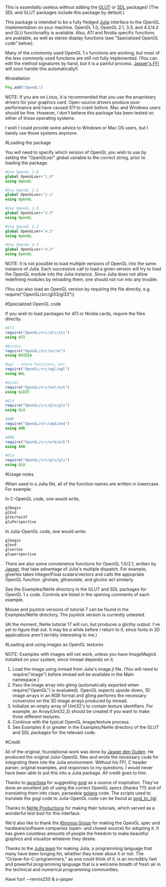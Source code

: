 This is essentially useless without adding the
[GLUT](https://www.github.com/rennis250/GLUT.jl.git) or
[SDL](https://www.github.com/rennis250/SDL.jl.git) packages! (The SDL
and GLUT packages include this package by default.)

This package is intended to be a fully fledged
[Julia](http://www.julialang.org) interface to the OpenGL implementation
on your machine.  OpenGL 1.0, OpenGL 2.1, 3.3, and 4.2/4.3 and GLU
functionality is available.  Also, ATI and Nvidia specific functions are
available, as well as stereo display functions (see "Specialized OpenGL
code" below).

Many of the commonly used OpenGL 1.x functions are working, but most of
the less commonly used functions are still not fully implemented.  (You
can edit the method signatures by hand, but it is a painful process.
[Jasper's FFI](https://github.com/o-jasper/julia-ffi.git) will soon
handle this automatically!)

#Installation

```julia
Pkg.add("OpenGL")
```

NOTE: If you are on Linux, it is recommended that you use the
proprietary drivers for your graphics card.  Open-source drivers produce
poor performance and have caused X11 to crash before.  Mac and Windows
users should be fine.  However, I don't believe this package has been
tested on either of those operating systems.

I wish I could provide some advice to Windows or Mac OS users, but I
barely use those systems anymore.

#Loading the package

You will need to specify which version of OpenGL you wish to use by
setting the "OpenGLver" global variable to the correct string, prior to
loading the package.

```julia
#Use OpenGL 1.0
global OpenGLver="1.0"
using OpenGL

#Use OpenGL 2.1
global OpenGLver="2.1"
using OpenGL

#Use OpenGL 3.3
global OpenGLver="3.3"
using OpenGL

#Use OpenGL 4.2
global OpenGLver="4.2"
using OpenGL

#Use OpenGL 4.3
global OpenGLver="4.3"
using OpenGL
```

NOTE: It is not possible to load multiple versions of OpenGL into the
same instance of Julia.  Each successive call to load a given version
will try to load the OpenGL module into the Julia instance.  Since Julia
does not allow redefining modules by reloading them, one should not run
into any trouble.

(You can also load an OpenGL version by requiring the file directly,
e.g. require("OpenGL/src/gl33/gl33"))

#Specialized OpenGL code

If you wish to load packages for ATI or Nvidia cards, require the files
directly.

```julia
#ATI
require("OpenGL/src/ati/ati")
using ATI

#Nvidia
require("OpenGL/src/nv/nv")
using NVIDIA

#wgl - stero functions, etc.
require("OpenGL/src/wgl/wgl")
using WGL

#GLext
require("OpenGL/src/ext/ext")
using GLEXT

#GLX
require("OpenGL/src/glx/glx")
using GLX

#AMD
require("OpenGL/src/amd/amd")
using AMD

#ARB
require("OpenGL/src/arb/arb")
using ARB

#GLU
require("OpenGL/src/glu/glu")
using GLU
```

#Usage notes

When used in a Julia file, all of the function names are written in
lowercase. For example:

In C-OpenGL code, one would write,

```c
glBegin
glEnd
glVertex3f
gluPerspective
```

In Julia-OpenGL code, one would write:

```julia
glbegin
glend
glvertex
gluperspective
```

There are also some convienence functions for OpenGL 1.0/2.1, written
by [Jasper](https://github.com/o-jasper), that take advantage of
Julia's multiple dispatch.  For example, glvertex takes Integer/Float
scalars/vectors and calls the appopriate OpenGL function. glrotate,
gltranslate, and glcolor act similarly.

See the Examples/NeHe directory in the GLUT and SDL packages for OpenGL
1.x code. Controls are listed in the opening comments of each example.

Mouse and joystick versions of tutorial 7 can be found in the
Examples/NeHe directory.  The joystick version is currently untested.

(At the moment, NeHe tutorial 17 will run, but produces a glicthy
output.  I've yet to figure that out.  It may be a while before I return
to it, since fonts in 3D applications aren't terribly interesting to
me.)

#Loading and using images as OpenGL textures

NOTE: Examples with images will not work, unless you have ImageMagick
installed on your system, since imread depends on it.

1. Load the image using imread from Julia's image.jl file. (You will need to
	 require("image") before imread will be available in the Main namespace.)
2. Pass the image array into glimg (automatically exported when
	 require("OpenGL") is evaluated). OpenGL expects upside-down, 1D image arrays
	 in an RGB format and glimg performs the necessary conversion on the 3D image
	 arrays produced by imread.
3. Initialize an empty array of Uint32's to contain texture identifiers.  For
	 example, an Array(Uint32,3) should be created if you want to make three
	 different textures.
4. Continue with the typical OpenGL image/texture process.
5. See Examples 6 or greater in the Examples/NeHe directory of the GLUT and SDL
	 packages for the relevant code.

#Credit

All of the original, foundational work was done by [Jasper den
Ouden](https://github.com/o-jasper).  He produced the original
Julia-OpenGL files and wrote the necessary code for integrating them
into the Julia environment.  Without his FFI, C header parser, original
examples, and responses to my questions, I would never have been able to
put this into a Julia package.  All credit goes to him.

Thanks to [jayschwa](https://github.com/jayschwa) for suggesting
[gogl](https://github.com/chsc/gogl.git) as a source of inspiration.
They've done an excellent job of using the correct OpenGL specs
(thanks ??!) and of translating them into clean, parseable
[golang](http://www.golang.org) code.  The scripts used to translate the
gogl code to Julia-OpenGL code can be found at
[gogl_to_jlgl](https://www.github.com/rennis250/gogl_to_jlgl.git).

Thanks to [NeHe Productions](http://nehe.gamedev.net) for making their
tutorials, which served as a wonderful test-bed for this interface.

We'd also like to thank the [Khronos Group](http://www.opengl.org)
for making the OpenGL spec and hardware/software companies (open- and
closed-source) for adopting it. It has given countless amounts of people
the freedom to make beautiful graphics and visualize whatever they
desire.

Thanks to the [Julia team](http://julialang.org) for making Julia, a
programming language that many have been longing for, whether they knew
about it or not. The "Octave-for-C-programmers," as one could think of
it, is an incredibly fast and powerful programming language that is a
welcome breath of fresh air in the technical and numerical programming
communities.

Have fun! --rennis250 & o-jasper
